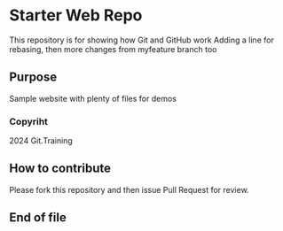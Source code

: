 # Starter Web Repo

This repository is for showing how Git and GitHub work
Adding a line for rebasing, then more changes from myfeature branch too

## Purpose

Sample website with plenty of files for demos

### Copyriht

2024 Git.Training


## How to contribute

Please fork this repository and then issue Pull Request for review.


## End of file
